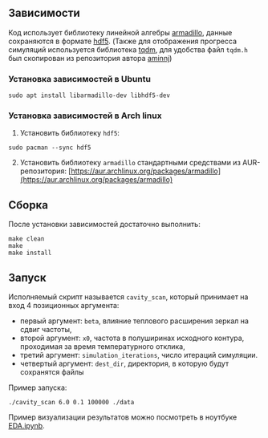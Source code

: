 ## Зависимости
Код использует библиотеку линейной алгебры [armadillo](http://arma.sourceforge.net),
данные сохраняются в формате [hdf5](https://www.hdfgroup.org/solutions/hdf5/).
(Также для отображения прогресса симуляций используется библиотека [tqdm](https://github.com/aminnj/cpptqdm/blob/master/tqdm.h), для удобства файл `tqdm.h` был скопирован из репозитория автора [aminnj](https://github.com/aminnj))

### Установка зависимостей в Ubuntu
```
sudo apt install libarmadillo-dev libhdf5-dev
```

### Установка зависимостей в Arch linux
1. Установить библиотеку `hdf5`:
```
sudo pacman --sync hdf5
```

2. Установить библиотеку `armadillo` стандартными средствами из AUR-репозитория:
[https://aur.archlinux.org/packages/armadillo](https://aur.archlinux.org/packages/armadillo)

## Сборка
После установки зависимостей достаточно выполнить:
```
make clean
make
make install
```

## Запуск
Исполняемый скрипт называется `cavity_scan`, который принимает на вход 4 позиционных аргумента:
- первый аргумент: `beta`, влияние теплового расширения зеркал на сдвиг частоты,
- второй аргумент: `x0`, частота в полуширинах исходного контура, проходимая за время температурного отклика,
- третий аргумент: `simulation_iterations`, число итераций симуляции.
- четвертый аргумент: `dest_dir`, директория, в которую будут сохранятся файлы

Пример запуска:
```
./cavity_scan 6.0 0.1 100000 ./data
```
Пример визуализации результатов можно посмотреть в ноутбуке [EDA.ipynb](./EDA.ipynb).
